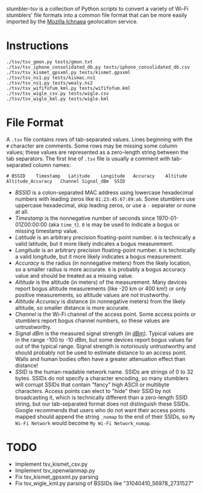 stumbler-tsv is a collection of Python scripts to convert a variety of Wi-Fi stumblers' file formats into a common file format that can be more easily imported by the [Mozilla Ichnaea](https://github.com/mozilla/ichnaea/) geolocation service.

# Instructions

```
./tsv/tsv_gmon.py tests/gmon.txt
./tsv/tsv_iphone_consolidated_db.py tests/iphone_consolidated_db.csv
./tsv/tsv_kismet_gpsxml.py tests/kismet.gpsxml
./tsv/tsv_ns1.py tests/kismac.ns1
./tsv/tsv_ns1.py tests/wealy.ns2
./tsv/tsv_wififofum_kml.py tests/wififofum.kml
./tsv/tsv_wigle_csv.py tests/wigle.csv
./tsv/tsv_wigle_kml.py tests/wigle.kml
```

# File Format

A `.tsv` file contains rows of tab-separated values. Lines beginning with the `#` character are comments. Some rows may be missing some column values; these values are represented as a zero-length string between the tab separators. The first line of `.tsv` file is usually a comment with tab-separated column names:

`# BSSID	Timestamp	Latitude	Longitude	Accuracy	Altitude	Altitude_Accuracy	Channel	Signal_dBm	SSID`

* _BSSID_ is a colon-separated MAC address using lowercase hexadecimal numbers with leading zeros like `01:23:45:67:89:ab`. Some stumblers use uppercase hexadecimal, skip leading zeros, or use a `-` separater or none at all.
* _Timestamp_ is the nonnegative number of seconds since 1970-01-01Z00:00:00 (aka `time_t`). `0` is may be used to indicate a bogus or missing timestamp value.
* _Latitude_ is an arbitrary precision floating-point number. `0` is technically a valid latitude, but it more likely indicates a bogus measurement.
* _Longitude_ is an arbitrary precision floating-point number. `0` is technically a valid longitude, but it more likely indicates a bogus measurement.
* _Accuracy_ is the radius (in nonnegative meters) from the likely location, so a smaller radius is more accurate. `0` is probably a bogus accuracy value and should be treated as a missing value.
* _Altitude_ is the altitude (in meters) of the measurement. Many devices report bogus altitude measurements (like -20 km or 400 km!) or only positive measurements, so altitude values are not trustworthy.
* _Altitude Accuracy_ is distance (in nonnegative meters) from the likely altitude, so smaller distance is more accurate.
* _Channel_ is the Wi-Fi channel of the access point. Some access points or stumblers report bogus channel numbers, so these values are untrustworthy.
* _Signal dBm_ is the measured signal strength (in [dBm](https://en.wikipedia.org/wiki/DBm)). Typical values are in the range -100 to -10 dBm, but some devices report bogus values far out of the typical range. Signal strength is notoriously untrustworthy and should probably not be used to estimate distance to an access point. Walls and human bodies often have a greater attenuation effect than distance!
* _SSID_ is the human-readable network name. SSIDs are strings of 0 to 32 bytes. SSIDs do not specify a character encoding, so many stumblers will corrupt SSIDs that contain "fancy" high ASCII or multibyte characters. Access points can elect to "hide" their SSID by not broadcasting it, which is technically different than a zero-length SSID string, but our tab-separated format does not distinguish these SSIDs. Google recommends that users who do not want their access points mapped should append the string `_nomap` to the end of their SSIDs, so `My Wi-Fi Network` would become `My Wi-Fi Network_nomap`.

# TODO
* Implement tsv_kismet_csv.py
* Implement tsv_openwlanmap.py
* Fix tsv_kismet_gpsxml.py parsing
* Fix tsv_wigle_kml.py parsing of BSSIDs like "31040410_56978_2731527"
